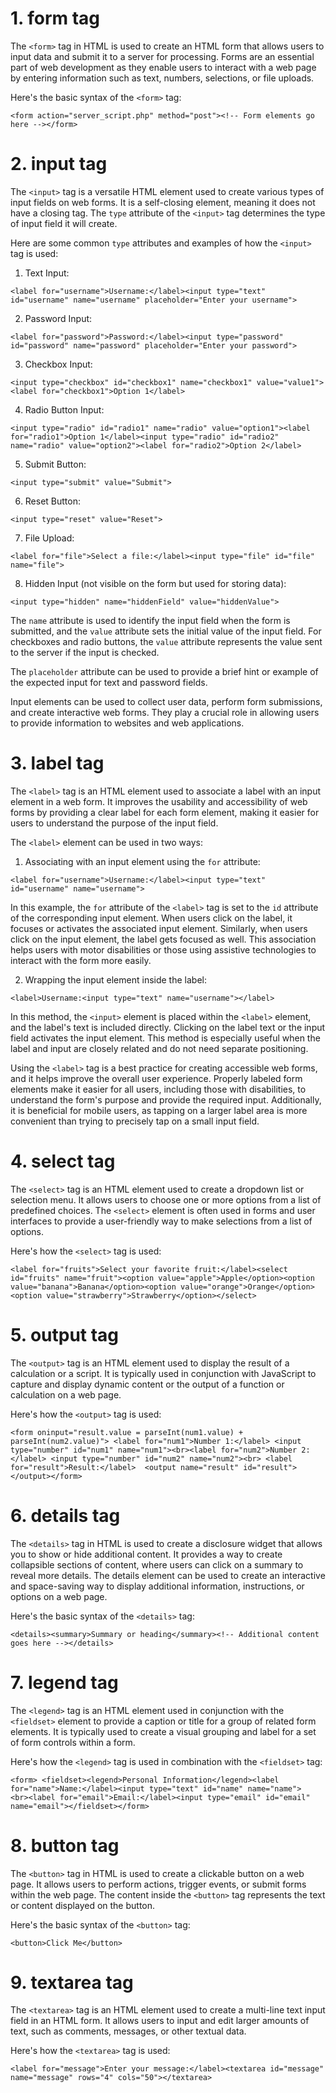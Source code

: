 # 1. form tag
The `<form>` tag in HTML is used to create an HTML form that allows users to input data and submit it to a server for processing. Forms are an essential part of web development as they enable users to interact with a web page by entering information such as text, numbers, selections, or file uploads.

Here's the basic syntax of the `<form>` tag:

```
<form action="server_script.php" method="post"><!-- Form elements go here --></form>
```


# 2. input tag
The `<input>` tag is a versatile HTML element used to create various types of input fields on web forms. It is a self-closing element, meaning it does not have a closing tag. The `type` attribute of the `<input>` tag determines the type of input field it will create.

Here are some common `type` attributes and examples of how the `<input>` tag is used:

1. Text Input:

```
<label for="username">Username:</label><input type="text" id="username" name="username" placeholder="Enter your username">
```

2. Password Input:

```
<label for="password">Password:</label><input type="password" id="password" name="password" placeholder="Enter your password">
```

3. Checkbox Input:

```
<input type="checkbox" id="checkbox1" name="checkbox1" value="value1"><label for="checkbox1">Option 1</label>
```

4. Radio Button Input:

```
<input type="radio" id="radio1" name="radio" value="option1"><label for="radio1">Option 1</label><input type="radio" id="radio2" name="radio" value="option2"><label for="radio2">Option 2</label>
```

5. Submit Button:

```
<input type="submit" value="Submit">
```

6. Reset Button:

```
<input type="reset" value="Reset">
```

7. File Upload:

```
<label for="file">Select a file:</label><input type="file" id="file" name="file">
```

8. Hidden Input (not visible on the form but used for storing data):

```
<input type="hidden" name="hiddenField" value="hiddenValue">
```

The `name` attribute is used to identify the input field when the form is submitted, and the `value` attribute sets the initial value of the input field. For checkboxes and radio buttons, the `value` attribute represents the value sent to the server if the input is checked.

The `placeholder` attribute can be used to provide a brief hint or example of the expected input for text and password fields.

Input elements can be used to collect user data, perform form submissions, and create interactive web forms. They play a crucial role in allowing users to provide information to websites and web applications.

# 3. label tag
The `<label>` tag is an HTML element used to associate a label with an input element in a web form. It improves the usability and accessibility of web forms by providing a clear label for each form element, making it easier for users to understand the purpose of the input field.

The `<label>` element can be used in two ways:

1. Associating with an input element using the `for` attribute:

```
<label for="username">Username:</label><input type="text" id="username" name="username">
```

In this example, the `for` attribute of the `<label>` tag is set to the `id` attribute of the corresponding input element. When users click on the label, it focuses or activates the associated input element. Similarly, when users click on the input element, the label gets focused as well. This association helps users with motor disabilities or those using assistive technologies to interact with the form more easily.

2. Wrapping the input element inside the label:

```
<label>Username:<input type="text" name="username"></label>
```

In this method, the `<input>` element is placed within the `<label>` element, and the label's text is included directly. Clicking on the label text or the input field activates the input element. This method is especially useful when the label and input are closely related and do not need separate positioning.

Using the `<label>` tag is a best practice for creating accessible web forms, and it helps improve the overall user experience. Properly labeled form elements make it easier for all users, including those with disabilities, to understand the form's purpose and provide the required input. Additionally, it is beneficial for mobile users, as tapping on a larger label area is more convenient than trying to precisely tap on a small input field.

# 4. select tag
The `<select>` tag is an HTML element used to create a dropdown list or selection menu. It allows users to choose one or more options from a list of predefined choices. The `<select>` element is often used in forms and user interfaces to provide a user-friendly way to make selections from a list of options.

Here's how the `<select>` tag is used:

```
<label for="fruits">Select your favorite fruit:</label><select id="fruits" name="fruit"><option value="apple">Apple</option><option value="banana">Banana</option><option value="orange">Orange</option><option value="strawberry">Strawberry</option></select>
```

# 5. output tag
The `<output>` tag is an HTML element used to display the result of a calculation or a script. It is typically used in conjunction with JavaScript to capture and display dynamic content or the output of a function or calculation on a web page.

Here's how the `<output>` tag is used:

```
<form oninput="result.value = parseInt(num1.value) + parseInt(num2.value)"> <label for="num1">Number 1:</label> <input type="number" id="num1" name="num1"><br><label for="num2">Number 2:</label> <input type="number" id="num2" name="num2"><br> <label for="result">Result:</label>  <output name="result" id="result"></output></form>
```

# 6. details tag
The `<details>` tag in HTML is used to create a disclosure widget that allows you to show or hide additional content. It provides a way to create collapsible sections of content, where users can click on a summary to reveal more details. The details element can be used to create an interactive and space-saving way to display additional information, instructions, or options on a web page.

Here's the basic syntax of the `<details>` tag:

```
<details><summary>Summary or heading</summary><!-- Additional content goes here --></details>
```

# 7. legend tag
The `<legend>` tag is an HTML element used in conjunction with the `<fieldset>` element to provide a caption or title for a group of related form elements. It is typically used to create a visual grouping and label for a set of form controls within a form.

Here's how the `<legend>` tag is used in combination with the `<fieldset>` tag:

```
<form> <fieldset><legend>Personal Information</legend><label for="name">Name:</label><input type="text" id="name" name="name">  <br><label for="email">Email:</label><input type="email" id="email" name="email"></fieldset></form>
```


# 8. button tag
The `<button>` tag in HTML is used to create a clickable button on a web page. It allows users to perform actions, trigger events, or submit forms within the web page. The content inside the `<button>` tag represents the text or content displayed on the button.

Here's the basic syntax of the `<button>` tag:

```
<button>Click Me</button>
```


# 9. textarea tag
The `<textarea>` tag is an HTML element used to create a multi-line text input field in an HTML form. It allows users to input and edit larger amounts of text, such as comments, messages, or other textual data.

Here's how the `<textarea>` tag is used:

```
<label for="message">Enter your message:</label><textarea id="message" name="message" rows="4" cols="50"></textarea>
```